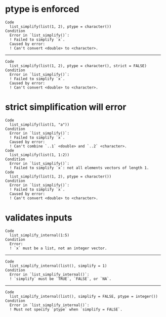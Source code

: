 # ptype is enforced

    Code
      list_simplify(list(1, 2), ptype = character())
    Condition
      Error in `list_simplify()`:
      ! Failed to simplify `x`.
      Caused by error:
      ! Can't convert <double> to <character>.

---

    Code
      list_simplify(list(1, 2), ptype = character(), strict = FALSE)
    Condition
      Error in `list_simplify()`:
      ! Failed to simplify `x`.
      Caused by error:
      ! Can't convert <double> to <character>.

# strict simplification will error

    Code
      list_simplify(list(1, "a"))
    Condition
      Error in `list_simplify()`:
      ! Failed to simplify `x`.
      Caused by error:
      ! Can't combine `..1` <double> and `..2` <character>.
    Code
      list_simplify(list(1, 1:2))
    Condition
      Error in `list_simplify()`:
      ! Failed to simplify `x`: not all elements vectors of length 1.
    Code
      list_simplify(list(1, 2), ptype = character())
    Condition
      Error in `list_simplify()`:
      ! Failed to simplify `x`.
      Caused by error:
      ! Can't convert <double> to <character>.

# validates inputs

    Code
      list_simplify_internal(1:5)
    Condition
      Error:
      ! `x` must be a list, not an integer vector.

---

    Code
      list_simplify_internal(list(), simplify = 1)
    Condition
      Error in `list_simplify_internal()`:
      ! `simplify` must be `TRUE`, `FALSE`, or `NA`.

---

    Code
      list_simplify_internal(list(), simplify = FALSE, ptype = integer())
    Condition
      Error in `list_simplify_internal()`:
      ! Must not specify `ptype` when `simplify = FALSE`.

